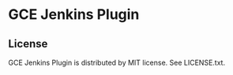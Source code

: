 # GCE Jenkins Plugin

## License

GCE Jenkins Plugin is distributed by MIT license.
See LICENSE.txt.

<!-- vim: set et sw=2 sts=2 -->
